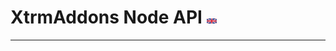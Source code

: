# XtrmAddons Node API [![en-GB](https://github.com/shim-sao/assets/blob/master/images/united-kingdom-flag-icon-16.png)](README.md)

---